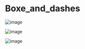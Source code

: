 # Boxe_and_dashes
![image](https://github.com/sricharansk/Boxe_and_dashes/assets/96562278/8b174864-3f6e-4ba6-a7ec-eb24a346ee12)

![image](https://github.com/sricharansk/Boxe_and_dashes/assets/96562278/2451cc4a-b1f6-41e0-ad3d-836b42fcc004)

![image](https://github.com/sricharansk/Boxe_and_dashes/assets/96562278/5784a6db-4c1e-4fa6-a23c-92805c1fa0d1)

